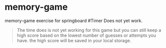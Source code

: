# memory-game
memory-game exercise for springboard
#Timer Does not yet work.
> The time does is not yet working for this game but you can still keep a high score based on the lowest number of guesses or attempts you have.
>the high score will be saved in your local storage. 
